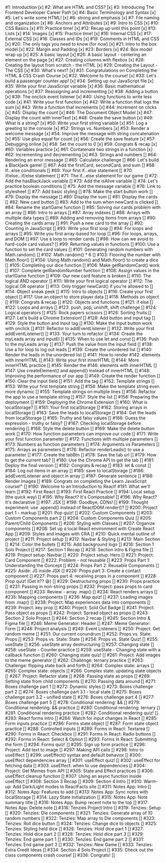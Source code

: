 #1: Introduction [x]
#2: What are HTML and CSS? [x]
#3: Introducing The Frontend Developer Career Path [x]
#4: Basic Terminology and Syntax [x]
#5: Let's write some HTML! [x]
#6: strong and emphasis [x]
#7: File naming and organization [x]
#8: Anchors and Attributes [x]
#9: Intro to CSS [x]
#10: CSS Basics [x]
#11: Practice time! [x]
#12: Recap up until this point [x]
#13: Lists [x]
#14: Images [x]
#15: Practice time! [x]
#16: Internal CSS [x]
#17: External CSS [x]
#18: Classes and IDs [x]
#19: Comments in HTML and CSS [x]
#20: The only tags you need to know (for now) [x]
#21: Intro to the box model [x]
#22: Margin and Padding [x]
#23: Borders [x]
#24: Box model wrap up [x]
#25: A basic layout [x]
#26: A basic layout - centering an element on the page [x]
#27: Creating columns with flexbox [x]
#28: Creating the layout from scratch - the HTML [x]
#29: Creating the Layout - The CSS [x]
#30: What's next? [x]
#31: Congratulations on Completing the HTML & CSS Crash Course [x]
#32: Welcome to the course! [x]
#33: Let's build a passenger counter app! [x]
#34: Setting up our JavaScript file [x]
#35: Write your first JavaScript variable [x]
#36: Basic mathematical operations [x]
#37: Reassigning and incrementing [x]
#38: Adding a button [x]
#39: The onclick event listener [x]
#40: Using functions to write less code [x]
#41: Write your first function [x]
#42: Write a function that logs the sum [x]
#43: Write a function that increments [x]
#44: Increment on clicks [x]
#45: Display the count [x]
#46: The Document Object Model [x]
#47: Display the count with innerText [x]
#48: Create the save button [x]
#49: What is a string? [x]
#50: Write your first string variable [x]
#51: Log a greeting to the console [x]
#52: Strings vs. Numbers [x]
#53: Render a welcome message [x]
#54: Improve the message with string concatenation [x]
#55: Use plus equal for count [x]
#56: Create the save feature [x]
#57: Debugging online [x]
#58: Set the count to 0 [x]
#59: Congrats & recap [x]
#60: Variables practice [x]
#61: Contatenate two strings in a function [x]
#62: Incrementing and decrementing [x]
#63: Strings and numbers []
#64: Rendering an error message []
#65: Calculator challenge []
#66: Let's build a Blackjack game! []
#67: Add the firstCard, secondCard, and sum []
#68: If...else conditionals []
#69: Your first if...else statement []
#70: if/else...if/else statement []
#71: The if...else statement for our game []
#72: Add the hasBlackJack variable []
#73: Add the isAlive variable []
#74: Let's practice boolean conditions []
#75: Add the message variable []
#76: Link to stylesheet []
#77: Add basic styling []
#78: Make the start button work []
#79: Display the message []
#80: Display the sum []
#81: Display the cards []
#82: New card button []
#83: Add to the sum when newCard is clicked []
#84: Rename the startGame function []
#85: Solving our cards problem with an array []
#86: Intro to arrays []
#87: Array indexes []
#88: Arrays with multiple data types []
#89: Adding and removing items from arrays []
#90: Creating the cards array []
#91: Push a new card to the array []
#92: Counting in JavaScript []
#93: Write your first loop []
#94: For loops and arrays []
#95: Write you first array-based for loop []
#96: For loops, arrays, and DOM []
#97: Use a loop to render cards []
#98: How can we avoid to hard-code card values? []
#99: Returning values in functions []
#100: Use a function to set the card values []
#101: Generating random numbers with Math.random() []
#102: Math.random() * 6 []
#103: Flooring the number with Math.floor() []
#104: Using Math.random() and Math.floor() to create a dice []
#105: Completing our dice function []
#106: Make getRandomCard() work []
#107: Complete getRandomNumber function []
#108: Assign values in the startGame function []
#109: Our new card feature is broken []
#110: The logical AND operator []
#111: Write your first logical operator []
#112: The logical OR operator []
#113: Only trigger newCard() if you're allowed to []
#114: Object sneak peek []
#115: Intro to objects []
#116: Create your first object []
#117: Use an object to store player data []
#118: Methods on object []
#119: Congrats & recap []
#120: Objects and functions []
#121: if else []
#122: Loops and arrays []
#123: push, pop, unshift, shift challenge []
#124: Logical operators []
#125: Rock papers scissors []
#126: Sorting fruits []
#127: Let's build a Chrome Extension! []
#128: Add button and input tag []
#129: Style the button and input tag []
#130: Make the input button work with onclick []
#131: Refactor to addEventListener []
#132: Write your first addEventListener() []
#133: Your turn to refactor []
#134: Create the myLeads array and inputEl []
#135: When to use let and const []
#136: Push to the myLeads array []
#137: Push the value from the input field []
#138: Use a for loop to log out leads []
#139: Create the unordered list []
#140: Render the leads in the unordered list []
#141: How to render
#142: elements with innerHTML []
#143: Write your first innerHTML []
#144: More innerHTML practice []
#145: Render the
#146: elements with innerHTML []
#147: Use createElement() and append() instead of innerHTML []
#148: Improving the performance of our app []
#149: Create the render function []
#150: Clear the input field []
#151: Add the tag []
#152: Template strings []
#153: Write your first template string []
#154: Make the template string even more dynamic []
#155: Template strings on multiple lines []
#156: Refactor the app to use a template string []
#157: Style the list []
#158: Preparing the deployment []
#159: Deploying the Chrome Extension []
#160: What is localStorage? []
#161: Your first localStorage []
#162: Storing arrays in localStorage []
#163: Save the leads to localStorage []
#164: Get the leads from localStorage []
#165: Truthy and falsy values []
#166: Guess the expression - truthy or falsy? []
#167: Checking localStorage before rendering []
#168: Style the delete button []
#169: Make the delete button work []
#170: How function parameters can improve our code []
#171: Write your first function parameter []
#172: Functions with multiple parameters []
#173: Numbers as function parameters []
#174: Arguments vs Parameters []
#175: Arrays as parameters []
#176: Refactor renderLeads() to use a parameter []
#177: Create the tabBtn []
#178: Save the tab url []
#179: How to get the current tab? []
#180: Use the Chrome API to get the tab []
#181: Deploy the final version []
#182: Congrats & recap []
#183: let & const []
#184: Log out items in an array []
#185: save to localStorage []
#186: addEventListener and object in array []
#187: Generate sentence []
#188: Render images []
#189: Congrats on completing the Learn JavaScript course!" []
#190: Welcome to an Introduction to React!
#191: What we'll learn []
#192: First React []
#193: First React Practice []
#194: Local setup (the quick way) []
#195: Why React? It's Composable! []
#196: Why React? It's declarative []
#197: JSX []
#198: Goodbye, CDNs! []
#199: Thought experiment: use .append() instead of ReactDOM.render()? []
#200: Project part 1 - markup []
#201: Pop quiz! []
#202: Custom Components []
#203: Custom Components part 2 []
#204: Custom Components Quiz []
#205: Parent/Child Components []
#206: Styling with Classes []
#207: Organize components []
#208: Set up a local React environment with Create React App []
#209: Styles and images with CRA []
#210: Quick mental outline of project []
#211: Project setup []
#212: Navbar & Styling []
#213: Main Section []
#214: Color the bullets []
#215: Add background logo []
#216: Section 1 Solo Project []
#217: Section 1 Recap []
#218: Section intro & Figma file []
#219: Project setup: Navbar []
#220: Project setup: Hero []
#221: Project: Card Component []
#222: Problem - not reusable []
#223: Props Part 1: Understanding the Concept []
#224: Props Part 2: Reusable Components []
#225: Aside: JS inside JSX []
#226: Props part 3: Create a contact component []
#227: Props part 4: receiving props in a component []
#228: Prop quiz! (Get it?? 😆) []
#229: Destructuring props []
#230: Props practice []
#231: Passing in non-string props []
#232: Project: pass props to card component []
#233: Review - array .map() []
#234: React renders arrays []
#235: Mapping components []
#236: Map quiz! []
#237: Loading images from .map() []
#238: Project: Map experiences data into components []
#239: Project: key prop []
#240: Project: Sold Out Badge []
#241: Project: Pass object as props []
#242: Project: Spread object as props []
#243: Section 2 Solo Project []
#244: Section 2 recap []
#245: Section Intro & Figma file []
#246: Meme Generator: Header []
#247: Meme Generator: Form []
#248: Project analysis []
#249: Event Listeners []
#250: Project: Get random meme []
#251: Our current conundrum []
#252: Props vs. State: Props []
#253: Props vs. State: State []
#254: Props vs. State Quiz! []
#255: useState []
#256: useState array destructuring []
#257: Changing state []
#258: useState - Counter practice []
#259: useState - Changing state with a callback function []
#260: Changing state quiz! []
#261: Project: Add images to the meme generator []
#262: Challenge: ternary practice []
#263: Challenge: flipping state back and forth []
#264: Complex state: arrays []
#265: Complex state: objects []
#266: Complex state: updating state objects []
#267: Project: Refactor state []
#268: Passing state as props []
#269: Setting state from child components []
#270: Passing data around []
#271: Boxes challenge part 1 []
#272: Dynamic styles []
#273: Boxes challenge part 2 []
#274: Boxes challenge part 3.1 - local state []
#275: Boxes challenge part 3.2 - unified state []
#276: Boxes challenge part 4 []
#277: Boxes challenge part 5 []
#278: Conditional rendering: && []
#279: Conditional rendering: && practice []
#280: Conditional rendering: ternary []
#281: Conditional rendering practice []
#282: Conditional rendering quiz! []
#283: React forms intro []
#284: Watch for input changes in React []
#285: Form inputs practice []
#286: Forms state object []
#287: Form state object practice []
#288: Controlled inputs []
#289: Forms in React: Textarea []
#290: Forms in React: Checkbox []
#291: Forms in React: Radio buttons []
#292: Forms in React: Select & Option []
#293: Forms in React: Submitting the form []
#294: Forms quiz! []
#295: Sign up form practice []
#296: Project: Add text to image []
#297: Making API calls []
#298: Intro to useEffect []
#299: useEffect() syntax and default behavior []
#300: useEffect dependencies array []
#301: useEffect quiz! []
#302: useEffect for fetching data []
#303: useEffect: when to use dependencies []
#304: Project: Get Memes from API []
#305: State and Effect practices []
#306: useEffect cleanup function []
#307: Using an async function inside useEffect []
#308: Section 3 Recap []
#309: Section 4 Intro []
#310: Warm-up: Add Dark/Light modes to ReactFacts site []
#311: Notes App: Intro []
#312: Notes App: Features to add []
#313: Notes App: Sync notes with localStorage []
#314: Lazy State Initialization []
#315: Notes App: Note summary title []
#316: Notes App: Bump recent note to the top []
#317: Notes App: Delete note []
#318: Tenzies Project Intro []
#319: Tenzies: Setup []
#320: Tenzies: Die components []
#321: Tenzies: Generate array of 10 random numbers []
#322: Tenzies: Map array to Die components []
#323: Tenzies: Roll dice button []
#324: Tenzies: Change dice to objects []
#325: Tenzies: Styling held dice []
#326: Tenzies: Hold dice part 1 []
#327: Tenzies: Hold dice part 2 []
#328: Tenzies: Hold dice part 3 []
#329: Tenzies: End game part 1 []
#330: Tenzies: End game part 2 []
#331: Tenzies: End game part 3 []
#332: Tenzies: New Game []
#333: Tenzies: Extra Credit Ideas []
#334: Section 4 Solo Project []
#335: Check out the class components crash course! []
#336: Congrats! []